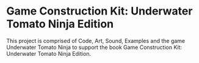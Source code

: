 Game Construction Kit: Underwater Tomato Ninja Edition
=======================

This project is comprised of Code, Art, Sound, Examples and the game Underwater Tomato Ninja to support the book Game Construction Kit: Underwater Tomato Ninja Edition.

